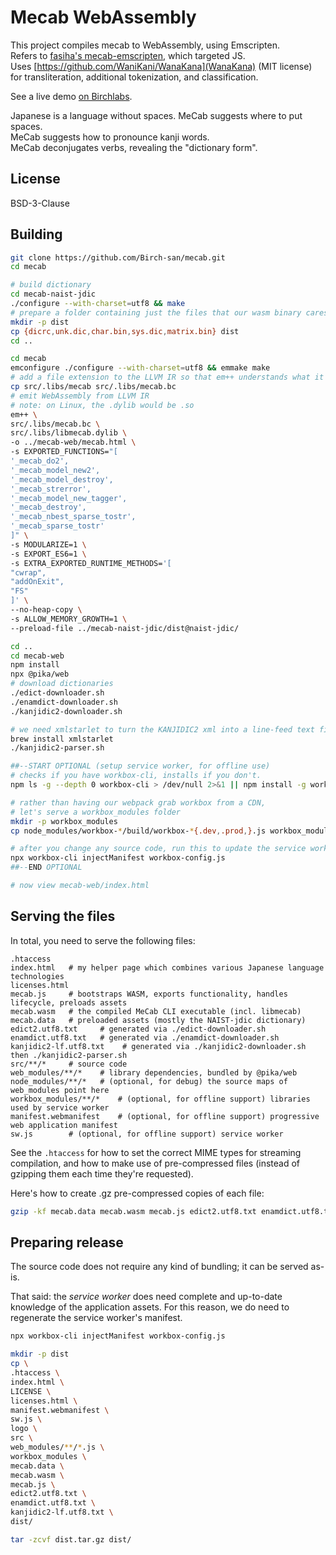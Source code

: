 # Mecab WebAssembly

This project compiles mecab to WebAssembly, using Emscripten.  
Refers to [fasiha's mecab-emscripten](https://github.com/fasiha/mecab-emscripten), which targeted JS.  
Uses [https://github.com/WaniKani/WanaKana](WanaKana) (MIT license) for transliteration, additional tokenization, and classification.

See a live demo [on Birchlabs](https://birchlabs.co.uk/mecab-web/index.html).

Japanese is a language without spaces. MeCab suggests where to put spaces.  
MeCab suggests how to pronounce kanji words.  
MeCab deconjugates verbs, revealing the "dictionary form".

## License

BSD-3-Clause

## Building


```bash
git clone https://github.com/Birch-san/mecab.git
cd mecab

# build dictionary
cd mecab-naist-jdic
./configure --with-charset=utf8 && make
# prepare a folder containing just the files that our wasm binary cares about
mkdir -p dist
cp {dicrc,unk.dic,char.bin,sys.dic,matrix.bin} dist
cd ..

cd mecab
emconfigure ./configure --with-charset=utf8 && emmake make
# add a file extension to the LLVM IR so that em++ understands what it is
cp src/.libs/mecab src/.libs/mecab.bc
# emit WebAssembly from LLVM IR
# note: on Linux, the .dylib would be .so
em++ \
src/.libs/mecab.bc \
src/.libs/libmecab.dylib \
-o ../mecab-web/mecab.html \
-s EXPORTED_FUNCTIONS="[
'_mecab_do2',
'_mecab_model_new2',
'_mecab_model_destroy',
'_mecab_strerror',
'_mecab_model_new_tagger',
'_mecab_destroy',
'_mecab_nbest_sparse_tostr',
'_mecab_sparse_tostr'
]" \
-s MODULARIZE=1 \
-s EXPORT_ES6=1 \
-s EXTRA_EXPORTED_RUNTIME_METHODS='[
"cwrap",
"addOnExit",
"FS"
]' \
--no-heap-copy \
-s ALLOW_MEMORY_GROWTH=1 \
--preload-file ../mecab-naist-jdic/dist@naist-jdic/

cd ..
cd mecab-web
npm install
npx @pika/web
# download dictionaries
./edict-downloader.sh
./enamdict-downloader.sh
./kanjidic2-downloader.sh

# we need xmlstarlet to turn the KANJIDIC2 xml into a line-feed text file
brew install xmlstarlet
./kanjidic2-parser.sh

##--START OPTIONAL (setup service worker, for offline use)
# checks if you have workbox-cli, installs if you don't.
npm ls -g --depth 0 workbox-cli > /dev/null 2>&1 || npm install -g workbox-cli

# rather than having our webpack grab workbox from a CDN,
# let's serve a workbox_modules folder
mkdir -p workbox_modules
cp node_modules/workbox-*/build/workbox-*{.dev,.prod,}.js workbox_modules

# after you change any source code, run this to update the service worker's cache config
npx workbox-cli injectManifest workbox-config.js
##--END OPTIONAL

# now view mecab-web/index.html
```

## Serving the files

In total, you need to serve the following files:

```
.htaccess
index.html   # my helper page which combines various Japanese language technologies
licenses.html
mecab.js     # bootstraps WASM, exports functionality, handles lifecycle, preloads assets
mecab.wasm   # the compiled MeCab CLI executable (incl. libmecab)
mecab.data   # preloaded assets (mostly the NAIST-jdic dictionary)
edict2.utf8.txt     # generated via ./edict-downloader.sh
enamdict.utf8.txt   # generated via ./enamdict-downloader.sh
kanjidic2-lf.utf8.txt    # generated via ./kanjidic2-downloader.sh then ./kanjidic2-parser.sh
src/**/*     # source code
web_modules/**/*    # library dependencies, bundled by @pika/web
node_modules/**/*   # (optional, for debug) the source maps of web_modules point here
workbox_modules/**/*    # (optional, for offline support) libraries used by service worker
manifest.webmanifest    # (optional, for offline support) progressive web application manifest
sw.js        # (optional, for offline support) service worker
```

See the `.htaccess` for how to set the correct MIME types for streaming compilation, and how to make use of pre-compressed files (instead of gzipping them each time they're requested).

Here's how to create .gz pre-compressed copies of each file:

```bash
gzip -kf mecab.data mecab.wasm mecab.js edict2.utf8.txt enamdict.utf8.txt kanjidic2-lf.utf8.txt
```

## Preparing release

The source code does not require any kind of bundling; it can be served as-is.

That said: the _service worker_ does need complete and up-to-date knowledge of the application assets. For this reason, we do need to regenerate the service worker's manifest.

```bash
npx workbox-cli injectManifest workbox-config.js

mkdir -p dist
cp \
.htaccess \
index.html \
LICENSE \
licenses.html \
manifest.webmanifest \
sw.js \
logo \
src \
web_modules/**/*.js \
workbox_modules \
mecab.data \
mecab.wasm \
mecab.js \
edict2.utf8.txt \
enamdict.utf8.txt \
kanjidic2-lf.utf8.txt \
dist/

tar -zcvf dist.tar.gz dist/ 
```